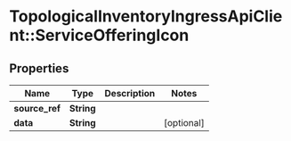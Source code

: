 # TopologicalInventoryIngressApiClient::ServiceOfferingIcon

## Properties
Name | Type | Description | Notes
------------ | ------------- | ------------- | -------------
**source_ref** | **String** |  | 
**data** | **String** |  | [optional] 


